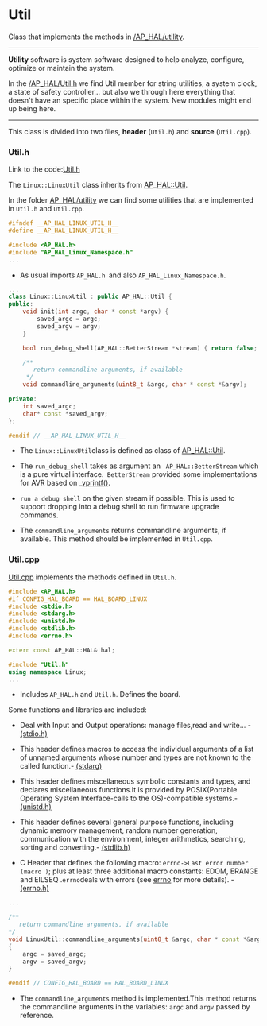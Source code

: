 # Util


Class that implements the methods in [/AP_HAL/utility](https://github.com/BeaglePilot/ardupilot/tree/master/libraries/AP_HAL/utility).

---
**Utility** software is system software designed to help analyze, configure, optimize or maintain the system.

In the [/AP_HAL/Util.h](https://github.com/BeaglePilot/ardupilot/blob/master/libraries/AP_HAL/Util.h) we find  Util member for string utilities, a system clock, a state of safety controller... but also we through here everything that doesn't have an specific place within the system. New modules might end up being here.

---

This class is divided into two files, **header** (`Util.h`) and **source** (`Util.cpp`).

### Util.h


Link to the code:[Util.h](https://github.com/diydrones/ardupilot/blob/master/libraries/AP_HAL_Linux/Util.h)

The `Linux::LinuxUtil` class inherits from [AP_HAL::Util](https://github.com/BeaglePilot/ardupilot/blob/master/libraries/AP_HAL/Util.h).

In the folder [AP_HAL/utility](https://github.com/BeaglePilot/ardupilot/tree/master/libraries/AP_HAL/utility) we can find  some utilities that are implemented in `Util.h` and `Util.cpp`.

```cpp
#ifndef __AP_HAL_LINUX_UTIL_H__
#define __AP_HAL_LINUX_UTIL_H__

#include <AP_HAL.h>
#include "AP_HAL_Linux_Namespace.h"
...
```
- As usual imports `AP_HAL.h `and also `AP_HAL_Linux_Namespace.h`.

```cpp
...
class Linux::LinuxUtil : public AP_HAL::Util {
public:
    void init(int argc, char * const *argv) {
        saved_argc = argc;
        saved_argv = argv;
    }

    bool run_debug_shell(AP_HAL::BetterStream *stream) { return false; }

    /**
       return commandline arguments, if available
     */
    void commandline_arguments(uint8_t &argc, char * const *&argv);

private:
    int saved_argc;
    char* const *saved_argv;
};

#endif // __AP_HAL_LINUX_UTIL_H__
```


- The `Linux::LinuxUtil`class is defined as class of [AP_HAL::Util](https://github.com/BeaglePilot/ardupilot/blob/master/libraries/AP_HAL/Util.h).


- The `run_debug_shell` takes as argument an ` AP_HAL::BetterStream` which is a pure virtual interface.` BetterStream` provided some implementations for AVR based on [_vprintf()](https://github.com/BeaglePilot/ardupilot/blob/master/libraries/AP_HAL/utility/print_vprintf.h).


- `run a debug shell` on the given stream if possible. This is used to support dropping into a debug shell to run firmware upgrade commands.


- The `commandline_arguments` returns commandline arguments, if available. This method should be implemented in `Util.cpp`.

### Util.cpp


[Util.cpp](https://github.com/diydrones/ardupilot/blob/master/libraries/AP_HAL_Linux/Util.cpp) implements the methods defined  in `Util.h`.

```cpp
#include <AP_HAL.h>
#if CONFIG_HAL_BOARD == HAL_BOARD_LINUX
#include <stdio.h>
#include <stdarg.h>
#include <unistd.h>
#include <stdlib.h>
#include <errno.h>

extern const AP_HAL::HAL& hal;

#include "Util.h"
using namespace Linux;
...
```
- Includes `AP_HAL.h` and `Util.h`. Defines the board.

Some functions and libraries are included:

+  Deal with Input and Output operations: manage files,read and write... - [ (stdio.h)](http://www.cplusplus.com/reference/cstdio/)


+ This header defines macros to access the individual arguments of a list of unnamed arguments whose number and types are not known to the called function.- [(stdarg)](http://www.cplusplus.com/reference/cstdarg/)


+  This header defines miscellaneous symbolic constants and types, and declares miscellaneous functions.It is provided by POSIX(Portable Operating System Interface-calls to the OS)-compatible systems.- [(unistd.h)](http://pubs.opengroup.org/onlinepubs/9699919799/basedefs/unistd.h.html)


+ This header defines several general purpose functions, including dynamic memory management, random number generation, communication with the environment, integer arithmetics, searching, sorting and converting.- [(stdlib.h)](http://www.cplusplus.com/reference/cstdlib/?kw=stdlib.h)



+ C Header that defines the following macro:
`errno->Last error number (macro )`; plus at least three additional macro constants: EDOM, ERANGE and EILSEQ .`errno`deals with errors (see [errno](http://www.cplusplus.com/reference/cerrno/errno/) for more details). - [(errno.h)](http://www.cplusplus.com/reference/cerrno/?kw=errno.h)

```cpp
...

/**
   return commandline arguments, if available
*/
void LinuxUtil::commandline_arguments(uint8_t &argc, char * const *&argv)
{
    argc = saved_argc;
    argv = saved_argv;
}

#endif // CONFIG_HAL_BOARD == HAL_BOARD_LINUX
```
- The `commandline_arguments` method is implemented.This method returns the commandline arguments in the variables: `argc` and `argv` passed by reference.

